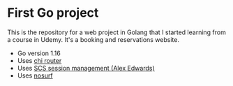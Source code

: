 # First Go project

This is the repository for a web project in Golang that I started learning from a course in Udemy. It's a booking and reservations website.

- Go version 1.16
- Uses [chi router](https://github.com/go-chi/chi/v5)
- Uses [SCS session management (Alex Edwards)](https://github.com/alexedwards/scs/v2)
- Uses [nosurf](https://github.com/justinas/nosurf)
